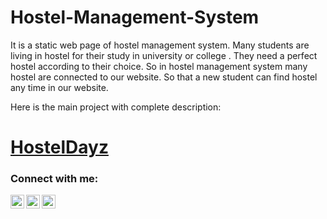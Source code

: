 # Hostel-Management-System
It is a static web page of hostel management system. Many students are living in hostel for their study in university or college . They need a perfect hostel according to their choice. So in hostel management system many hostel are connected to our website. So that a new student can find hostel  any time in our website.


 Here is the main project with complete description:
    
    
    
    
    
<h1><a href="https://github.com/sahoochinmay/HostelDayz" >HostelDayz</a></h1>

### Connect with me:

[<img align="left" alt="codeSTACKr | Twitter" width="22px" src="https://cdn.jsdelivr.net/npm/simple-icons@v3/icons/twitter.svg" />][twitter]
[<img align="left" alt="codeSTACKr | LinkedIn" width="22px" src="https://cdn.jsdelivr.net/npm/simple-icons@v3/icons/linkedin.svg" />][linkedin]
[<img align="left" alt="codeSTACKr | Instagram" width="22px" src="https://cdn.jsdelivr.net/npm/simple-icons@v3/icons/instagram.svg" />][instagram]

[twitter]: https://twitter.com/_Sahoochinmay
[instagram]: https://www.instagram.com/_sahoochinmay/
[linkedin]: https://www.linkedin.com/in/chinmay-ranjan-sahoo-865b75161/
